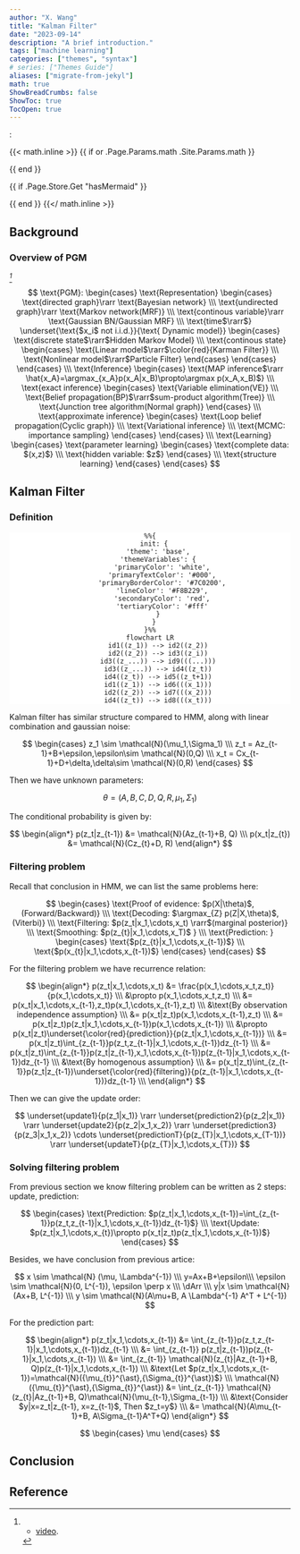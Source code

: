 ```yaml
---
author: "X. Wang"
title: "Kalman Filter"
date: "2023-09-14"
description: "A brief introduction."
tags: ["machine learning"]
categories: ["themes", "syntax"]
# series: ["Themes Guide"]
aliases: ["migrate-from-jekyl"]
math: true
ShowBreadCrumbs: false
ShowToc: true
TocOpen: true
---
```


:                                                         

{{< math.inline >}}
{{ if or .Page.Params.math .Site.Params.math }}

<link rel="stylesheet" href="https://cdn.jsdelivr.net/npm/katex@0.16.8/dist/katex.min.css" integrity="sha384-GvrOXuhMATgEsSwCs4smul74iXGOixntILdUW9XmUC6+HX0sLNAK3q71HotJqlAn" crossorigin="anonymous">

<!-- The loading of KaTeX is deferred to speed up page rendering -->
<script defer src="https://cdn.jsdelivr.net/npm/katex@0.16.8/dist/katex.min.js" integrity="sha384-cpW21h6RZv/phavutF+AuVYrr+dA8xD9zs6FwLpaCct6O9ctzYFfFr4dgmgccOTx" crossorigin="anonymous"></script>

<!-- To automatically render math in text elements, include the auto-render extension: -->
<script defer src="https://cdn.jsdelivr.net/npm/katex@0.16.8/dist/contrib/auto-render.min.js" integrity="sha384-+VBxd3r6XgURycqtZ117nYw44OOcIax56Z4dCRWbxyPt0Koah1uHoK0o4+/RRE05" crossorigin="anonymous"
    onload="renderMathInElement(document.body);"></script>
{{ end }}

{{ if .Page.Store.Get "hasMermaid" }}
  <script type="module">
    import mermaid from 'https://cdn.jsdelivr.net/npm/mermaid/dist/mermaid.esm.min.mjs';
    mermaid.initialize({ startOnLoad: true });
  </script>
{{ end }}
{{</ math.inline >}}

<style>
    /* Set the font size of all math elements to 16px */
    .katex {
        font-size: 16px !important;
    }
</style>

<style>
/* Custom CSS styles */
.graph {
    background-color: white;
  /* padding: 10px; */
  /* border-radius: 5px; */
}
.graph pre {
    background-color: white;
  /* font-family: 'Courier New', monospace;
  font-size: 14px;
  line-height: 1.5; */
}
</style>

## Background

### Overview of PGM

<cite>[^1]</cite>

$$
\text{PGM}: \begin{cases}
    \text{Representation} \begin{cases}
        \text{directed graph}\rarr  \text{Bayesian network} \\\
        \text{undirected graph}\rarr \text{Markov network(MRF)} \\\
        \text{continous variable}\rarr \text{Gaussian BN/Gaussian MRF} \\\
        \text{time$\rarr$} \underset{\text{$x_i$ not i.i.d.}}{\text{ Dynamic model}} \begin{cases}
            \text{discrete state$\rarr$Hidden Markov Model} \\\
            \text{continous state} \begin{cases}
                \text{Linear model$\rarr$\color{red}{Karman Filter}} \\\
                \text{Nonlinear model$\rarr$Particle Filter}
            \end{cases}
        \end{cases}
    \end{cases} \\\
    \text{Inference} \begin{cases}
        \text{MAP inference$\rarr \hat{x_A}=\argmax_{x_A}p(x_A|x_B)\propto\argmax p(x_A,x_B)$} \\\
        \text{exact inference} \begin{cases}
          \text{Variable elimination(VE)} \\\
          \text{Belief propagation(BP)$\rarr$sum-product algorithm(Tree)} \\\
          \text{Junction tree algorithm(Normal graph)}
        \end{cases} \\\
        \text{approximate inference} \begin{cases}
            \text{Loop belief propagation(Cyclic graph)} \\\
            \text{Variational inference} \\\
            \text{MCMC: importance sampling}
        \end{cases} 
    \end{cases} \\\
    \text{Learning} \begin{cases}
        \text{parameter learning} \begin{cases}
            \text{complete data: $(x,z)$} \\\
            \text{hidden variable: $z$}
        \end{cases} \\\
        \text{structure learning}
    \end{cases}
\end{cases}
$$


## Kalman Filter

### Definition

<div class="graph" style="text-align: center;">

```mermaid
%%{
  init: {
    'theme': 'base',
    'themeVariables': {
      'primaryColor': 'white',
      'primaryTextColor': '#000',
      'primaryBorderColor': '#7C0200',
      'lineColor': '#F8B229',
      'secondaryColor': 'red',
      'tertiaryColor': '#fff'
    }
  }
}%%
flowchart LR
    id1((z_1)) --> id2((z_2))
    id2((z_2)) --> id3((z_i))
    id3((z_...)) --> id9(((...)))
    id3((z_...)) --> id4((z_t))
    id4((z_t)) --> id5((z_t+1))
    id1((z_1)) --> id6(((x_1)))
    id2((z_2)) --> id7(((x_2)))
    id4((z_t)) --> id8(((x_t)))
```

</div>

Kalman filter has similar structure compared to HMM, along with linear combination and gaussian noise:

$$
\begin{cases}
z_1 \sim \mathcal{N}(\mu_1,\Sigma_1) \\\
z_t = Az_{t-1}+B+\epsilon,\epsilon\sim \mathcal{N}(0,Q) \\\
x_t = Cx_{t-1}+D+\delta,\delta\sim \mathcal{N}(0,R)
\end{cases}
$$

Then we have unknown parameters:

$$
\theta = ( A,B,C,D,Q,R,\mu_1,\Sigma_1 )
$$

The conditional probability is given by:

$$
\begin{align*}
p(z_t|z_{t-1}) &= \mathcal{N}(Az_{t-1}+B, Q) \\\
p(x_t|z_{t}) &= \mathcal{N}(Cz_{t}+D, R)
\end{align*}
$$

### Filtering problem

Recall that conclusion in HMM, we can list the same problems here:

$$
\begin{cases}
\text{Proof of evidence: $p(X|\theta)$, (Forward/Backward)} \\\
\text{Decoding: $\argmax_{Z} p(Z|X,\theta)$, (Viterbi)} \\\
\text{Filtering: $p(z_t|x_1,\cdots,x_t) \rarr$(marginal posterior)} \\\
\text{Smoothing: $p(z_{t}|x_1,\cdots,x_T)$ } \\\
\text{Prediction: } \begin{cases}
  \text{$p(z_{t}|x_1,\cdots,x_{t-1})$} \\\
  \text{$p(x_{t}|x_1,\cdots,x_{t-1})$}
\end{cases}
\end{cases}
$$

For the filtering problem we have recurrence relation:

$$
\begin{align*}
p(z_t|x_1,\cdots,x_t) &= \frac{p(x_1,\cdots,x_t,z_t)}{p(x_1,\cdots,x_t)} \\\
&\propto p(x_1,\cdots,x_t,z_t) \\\
&= p(x_t|x_1,\cdots,x_{t-1},z_t)p(x_1,\cdots,x_{t-1},z_t) \\\
&\text{By observation independence assumption} \\\
&= p(x_t|z_t)p(x_1,\cdots,x_{t-1},z_t) \\\
&= p(x_t|z_t)p(z_t|x_1,\cdots,x_{t-1})p(x_1,\cdots,x_{t-1}) \\\
&\propto p(x_t|z_t)\underset{\color{red}{prediction}}{p(z_t|x_1,\cdots,x_{t-1})} \\\
&= p(x_t|z_t)\int_{z_{t-1}}p(z_t,z_{t-1}|x_1,\cdots,x_{t-1})dz_{t-1} \\\
&= p(x_t|z_t)\int_{z_{t-1}}p(z_t|z_{t-1},x_1,\cdots,x_{t-1})p(z_{t-1}|x_1,\cdots,x_{t-1})dz_{t-1} \\\
&\text{By homogenous assumption} \\\
&= p(x_t|z_t)\int_{z_{t-1}}p(z_t|z_{t-1})\underset{\color{red}{filtering}}{p(z_{t-1}|x_1,\cdots,x_{t-1})}dz_{t-1} \\\
\end{align*}
$$

Then we can give the update order:

$$
\underset{update1}{p(z_1|x_1)} \rarr \underset{prediction2}{p(z_2|x_1)} \rarr \underset{update2}{p(z_2|x_1,x_2)} \rarr \underset{prediction3}{p(z_3|x_1,x_2)} \cdots \underset{predictionT}{p(z_{T}|x_1,\cdots,x_{T-1})} \rarr \underset{updateT}{p(z_{T}|x_1,\cdots,x_{T})}
$$

### Solving filtering problem

From previous section we know filtering problem can be written as 2 steps: update, prediction:

$$
\begin{cases}
\text{Prediction: $p(z_t|x_1,\cdots,x_{t-1})=\int_{z_{t-1}}p(z_t,z_{t-1}|x_1,\cdots,x_{t-1})dz_{t-1}$} \\\
\text{Update: $p(z_t|x_1,\cdots,x_{t})\propto p(x_t|z_t)p(z_t|x_1,\cdots,x_{t-1})$}
\end{cases}
$$

Besides, we have conclusion from previous artice:

$$
x \sim \mathcal{N} (\mu, \Lambda^{-1}) \\\
y=Ax+B+\epsilon\\\
\epsilon \sim \mathcal{N}(0, L^{-1}), \epsilon \perp x \\\
\dArr \\\
y|x \sim \mathcal{N}(Ax+B, L^{-1}) \\\
y \sim \mathcal{N}(A\mu+B, A \Lambda^{-1} A^T + L^{-1})
$$

For the prediction part:

$$
\begin{align*}
p(z_t|x_1,\cdots,x_{t-1}) &= \int_{z_{t-1}}p(z_t,z_{t-1}|x_1,\cdots,x_{t-1})dz_{t-1} \\\
&= \int_{z_{t-1}} p(z_t|z_{t-1})p(z_{t-1}|x_1,\cdots,x_{t-1}) \\\
&= \int_{z_{t-1}} \mathcal{N}(z_{t}|Az_{t-1}+B, Q)p(z_{t-1}|x_1,\cdots,x_{t-1}) \\\
&\text{Let $p(z_t|x_1,\cdots,x_{t-1})=\mathcal{N}({\mu_{t}}^{\ast},{\Sigma_{t}}^{\ast})$} \\\
\mathcal{N}({\mu_{t}}^{\ast},{\Sigma_{t}}^{\ast}) &= \int_{z_{t-1}} \mathcal{N}(z_{t}|Az_{t-1}+B, Q)\mathcal{N}(\mu_{t-1},\Sigma_{t-1}) \\\
&\text{Consider $y|x=z_t|z_{t-1}, x=z_{t-1}$, Then $z_t=y$} \\\
&= \mathcal{N}(A\mu_{t-1}+B, A\Sigma_{t-1}A^T+Q)
\end{align*}
$$

$$
\begin{cases}
\mu
\end{cases}
$$

## Conclusion


## Reference

[^1]: - [video](https://www.bilibili.com/video/BV1aE411o7qd?p=82).
[^3]: From [The Matrix Cookbook](https://www.math.uwaterloo.ca/~hwolkowi/matrixcookbook.pdf).
[^5]: From [Mean field variational inference](https://mbernste.github.io/files/notes/MeanFieldVariationalInference.pdf).
[^4]: From [Ross, Sheldon M. (2019). Introduction to probability models](https://doi.org/10.1016%2FC2017-0-01324-1).
[^2]: - [Hammersley–Clifford theorem](http://www.statslab.cam.ac.uk/~grg/books/hammfest/hamm-cliff.pdf).
